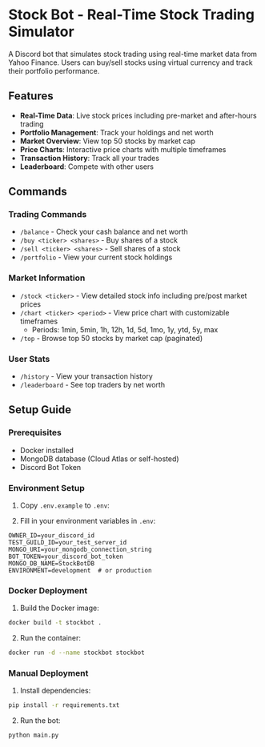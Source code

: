 # Stock Bot - Real-Time Stock Trading Simulator

A Discord bot that simulates stock trading using real-time market data from Yahoo Finance. Users can buy/sell stocks using virtual currency and track their portfolio performance.

## Features

- **Real-Time Data**: Live stock prices including pre-market and after-hours trading
- **Portfolio Management**: Track your holdings and net worth
- **Market Overview**: View top 50 stocks by market cap
- **Price Charts**: Interactive price charts with multiple timeframes
- **Transaction History**: Track all your trades
- **Leaderboard**: Compete with other users

## Commands

### Trading Commands
- `/balance` - Check your cash balance and net worth
- `/buy <ticker> <shares>` - Buy shares of a stock
- `/sell <ticker> <shares>` - Sell shares of a stock
- `/portfolio` - View your current stock holdings

### Market Information
- `/stock <ticker>` - View detailed stock info including pre/post market prices
- `/chart <ticker> <period>` - View price chart with customizable timeframes
  - Periods: 1min, 5min, 1h, 12h, 1d, 5d, 1mo, 1y, ytd, 5y, max
- `/top` - Browse top 50 stocks by market cap (paginated)

### User Stats
- `/history` - View your transaction history
- `/leaderboard` - See top traders by net worth

## Setup Guide

### Prerequisites
- Docker installed
- MongoDB database (Cloud Atlas or self-hosted)
- Discord Bot Token

### Environment Setup
1. Copy `.env.example` to `.env`:

2. Fill in your environment variables in `.env`:
```env
OWNER_ID=your_discord_id
TEST_GUILD_ID=your_test_server_id
MONGO_URI=your_mongodb_connection_string
BOT_TOKEN=your_discord_bot_token
MONGO_DB_NAME=StockBotDB
ENVIRONMENT=development  # or production
```

### Docker Deployment

1. Build the Docker image:
```bash
docker build -t stockbot .
```

2. Run the container:
```bash
docker run -d --name stockbot stockbot
```

### Manual Deployment

1. Install dependencies:
```bash
pip install -r requirements.txt
```

2. Run the bot:
```bash
python main.py
```